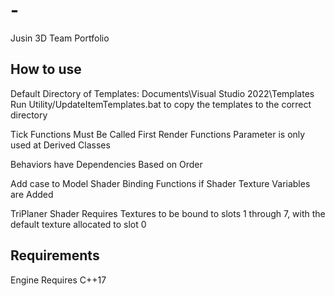 # -
Jusin 3D Team Portfolio

## How to use	
Default Directory of Templates: Documents\Visual Studio 2022\Templates\
Run Utility/UpdateItemTemplates.bat to copy the templates to the correct directory

Tick Functions Must Be Called First
Render Functions Parameter is only used at Derived Classes

Behaviors have Dependencies Based on Order

Add case to Model Shader Binding Functions if Shader Texture Variables are Added

TriPlaner Shader Requires Textures to be bound to slots 1 through 7, with the default texture allocated to slot 0

## Requirements
Engine Requires C++17
